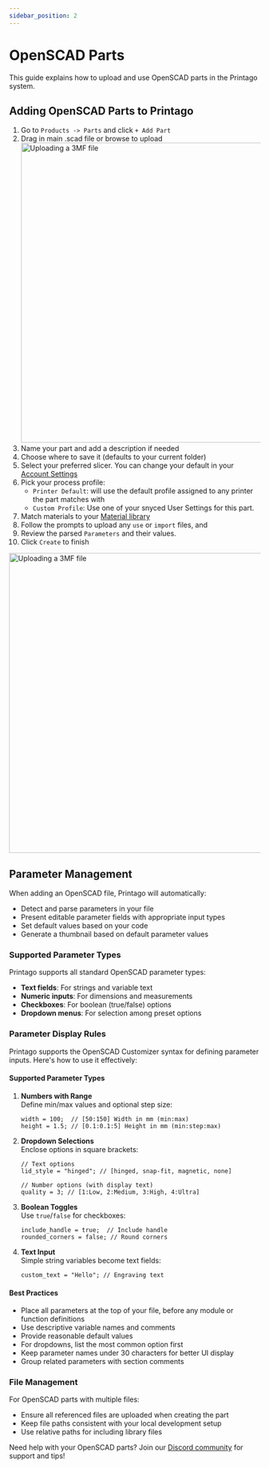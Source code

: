 ```yaml
---
sidebar_position: 2
---
```


# OpenSCAD Parts

This guide explains how to upload and use OpenSCAD parts in the Printago system.

## Adding OpenSCAD Parts to Printago

1. Go to `Products -> Parts` and click `+ Add Part`
2. Drag in main .scad file or browse to upload
   <img src="/img/parts/add_parts_1.gif" className="margin-left--md" width="600" alt="Uploading a 3MF file" />
3. Name your part and add a description if needed
4. Choose where to save it (defaults to your current folder)
5. Select your preferred slicer.  You can change your default in your [Account Settings](/docs/settings-integrations/account-settings.md#slicing-preferences)
6. Pick your process profile:
   - `Printer Default`: will use the default profile assigned to any printer the part matches with
   - `Custom Profile`: Use one of your snyced User Settings for this part.
7. Match materials to your [Material library](/docs/printing/materials.md)
8. Follow the prompts to upload any `use` or `import` files, and 
9. Review the parsed `Parameters` and their values.
10. Click `Create` to finish
<img src="/img/scad/new_scad_part.png" className="margin-left--md" width="600" alt="Uploading a 3MF file" />

## Parameter Management

When adding an OpenSCAD file, Printago will automatically:

- Detect and parse parameters in your file
- Present editable parameter fields with appropriate input types
- Set default values based on your code
- Generate a thumbnail based on default parameter values

### Supported Parameter Types

Printago supports all standard OpenSCAD parameter types:

- **Text fields**: For strings and variable text
- **Numeric inputs**: For dimensions and measurements
- **Checkboxes**: For boolean (true/false) options
- **Dropdown menus**: For selection among preset options

### Parameter Display Rules

Printago supports the OpenSCAD Customizer syntax for defining parameter inputs. Here's how to use it effectively:

#### Supported Parameter Types

1. **Numbers with Range**  
   Define min/max values and optional step size:
   ```openscad
   width = 100;  // [50:150] Width in mm (min:max)
   height = 1.5; // [0.1:0.1:5] Height in mm (min:step:max)
   ```

2. **Dropdown Selections**  
   Enclose options in square brackets:
   ```openscad
   // Text options
   lid_style = "hinged"; // [hinged, snap-fit, magnetic, none]
   
   // Number options (with display text)
   quality = 3; // [1:Low, 2:Medium, 3:High, 4:Ultra]
   ```

3. **Boolean Toggles**  
   Use `true`/`false` for checkboxes:
   ```openscad
   include_handle = true;  // Include handle
   rounded_corners = false; // Round corners
   ```

4. **Text Input**  
   Simple string variables become text fields:
   ```openscad
   custom_text = "Hello"; // Engraving text
   ```

#### Best Practices

- Place all parameters at the top of your file, before any module or function definitions
- Use descriptive variable names and comments
- Provide reasonable default values
- For dropdowns, list the most common option first
- Keep parameter names under 30 characters for better UI display
- Group related parameters with section comments

### File Management

For OpenSCAD parts with multiple files:

- Ensure all referenced files are uploaded when creating the part
- Keep file paths consistent with your local development setup
- Use relative paths for including library files

Need help with your OpenSCAD parts? Join our [Discord community](https://discord.gg/RCFA2u99De) for support and tips!
